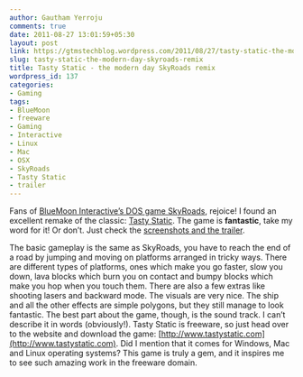 ```yaml
---
author: Gautham Yerroju
comments: true
date: 2011-08-27 13:01:59+05:30
layout: post
link: https://gtmstechblog.wordpress.com/2011/08/27/tasty-static-the-modern-day-skyroads-remix/
slug: tasty-static-the-modern-day-skyroads-remix
title: Tasty Static - the modern day SkyRoads remix
wordpress_id: 137
categories:
- Gaming
tags:
- BlueMoon
- freeware
- Gaming
- Interactive
- Linux
- Mac
- OSX
- SkyRoads
- Tasty Static
- trailer
---
```


Fans of [BlueMoon Interactive’s DOS game SkyRoads](http://www.bluemoon.ee/history/skyroads/), rejoice! I found an excellent remake of the classic: [Tasty Static](http://www.tastystatic.com/). The game is __fantastic__, take my word for it! Or don’t. Just check the [screenshots and the trailer](http://www.tastystatic.com/media.php).

The basic gameplay is the same as SkyRoads, you have to reach the end of a road by jumping and moving on platforms arranged in tricky ways. There are different types of platforms, ones which make you go faster, slow you down, lava blocks which burn you on contact and bumpy blocks which make you hop when you touch them. There are also a few extras like shooting lasers and backward mode. The visuals are very nice. The ship and all the other effects are simple polygons, but they still manage to look fantastic. The best part about the game, though, is the sound track. I can’t describe it in words (obviously!). Tasty Static is freeware, so just head over to the website and download the game: [http://www.tastystatic.com](http://www.tastystatic.com). Did I mention that it comes for Windows, Mac and Linux operating systems? This game is truly a gem, and it inspires me to see such amazing work in the freeware domain.
